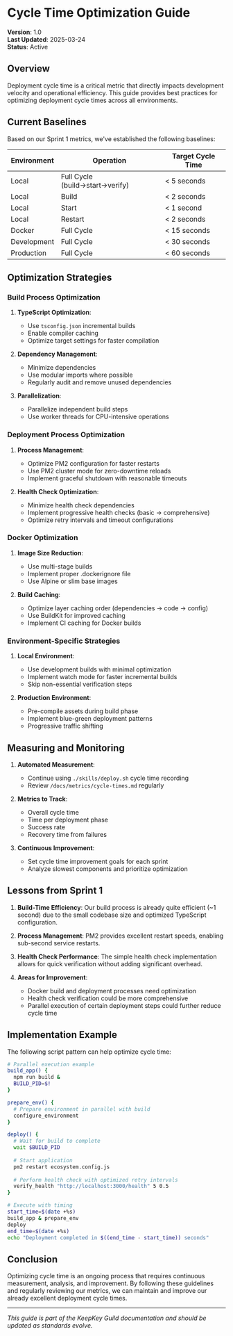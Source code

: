 # Cycle Time Optimization Guide

**Version**: 1.0  
**Last Updated**: 2025-03-24  
**Status**: Active  

## Overview

Deployment cycle time is a critical metric that directly impacts development velocity and operational efficiency. This guide provides best practices for optimizing deployment cycle times across all environments.

## Current Baselines

Based on our Sprint 1 metrics, we've established the following baselines:

| Environment | Operation | Target Cycle Time |
|-------------|-----------|------------------|
| Local | Full Cycle (build→start→verify) | < 5 seconds |
| Local | Build | < 2 seconds |
| Local | Start | < 1 second |
| Local | Restart | < 2 seconds |
| Docker | Full Cycle | < 15 seconds |
| Development | Full Cycle | < 30 seconds |
| Production | Full Cycle | < 60 seconds |

## Optimization Strategies

### Build Process Optimization

1. **TypeScript Optimization**:
   - Use `tsconfig.json` incremental builds
   - Enable compiler caching
   - Optimize target settings for faster compilation

2. **Dependency Management**:
   - Minimize dependencies
   - Use modular imports where possible
   - Regularly audit and remove unused dependencies

3. **Parallelization**:
   - Parallelize independent build steps
   - Use worker threads for CPU-intensive operations

### Deployment Process Optimization

1. **Process Management**:
   - Optimize PM2 configuration for faster restarts
   - Use PM2 cluster mode for zero-downtime reloads
   - Implement graceful shutdown with reasonable timeouts

2. **Health Check Optimization**:
   - Minimize health check dependencies
   - Implement progressive health checks (basic → comprehensive)
   - Optimize retry intervals and timeout configurations

### Docker Optimization

1. **Image Size Reduction**:
   - Use multi-stage builds
   - Implement proper .dockerignore file
   - Use Alpine or slim base images

2. **Build Caching**:
   - Optimize layer caching order (dependencies → code → config)
   - Use BuildKit for improved caching
   - Implement CI caching for Docker builds

### Environment-Specific Strategies

1. **Local Environment**:
   - Use development builds with minimal optimization
   - Implement watch mode for faster incremental builds
   - Skip non-essential verification steps

2. **Production Environment**:
   - Pre-compile assets during build phase
   - Implement blue-green deployment patterns
   - Progressive traffic shifting

## Measuring and Monitoring

1. **Automated Measurement**:
   - Continue using `./skills/deploy.sh` cycle time recording
   - Review `/docs/metrics/cycle-times.md` regularly

2. **Metrics to Track**:
   - Overall cycle time
   - Time per deployment phase
   - Success rate
   - Recovery time from failures

3. **Continuous Improvement**:
   - Set cycle time improvement goals for each sprint
   - Analyze slowest components and prioritize optimization

## Lessons from Sprint 1

1. **Build-Time Efficiency**: Our build process is already quite efficient (~1 second) due to the small codebase size and optimized TypeScript configuration.

2. **Process Management**: PM2 provides excellent restart speeds, enabling sub-second service restarts.

3. **Health Check Performance**: The simple health check implementation allows for quick verification without adding significant overhead.

4. **Areas for Improvement**:
   - Docker build and deployment processes need optimization
   - Health check verification could be more comprehensive
   - Parallel execution of certain deployment steps could further reduce cycle time

## Implementation Example

The following script pattern can help optimize cycle time:

```bash
# Parallel execution example
build_app() {
  npm run build &
  BUILD_PID=$!
}

prepare_env() {
  # Prepare environment in parallel with build
  configure_environment
}

deploy() {
  # Wait for build to complete
  wait $BUILD_PID
  
  # Start application
  pm2 restart ecosystem.config.js
  
  # Perform health check with optimized retry intervals
  verify_health "http://localhost:3000/health" 5 0.5
}

# Execute with timing
start_time=$(date +%s)
build_app & prepare_env
deploy
end_time=$(date +%s)
echo "Deployment completed in $((end_time - start_time)) seconds"
```

## Conclusion

Optimizing cycle time is an ongoing process that requires continuous measurement, analysis, and improvement. By following these guidelines and regularly reviewing our metrics, we can maintain and improve our already excellent deployment cycle times.

---

*This guide is part of the KeepKey Guild documentation and should be updated as standards evolve.*
